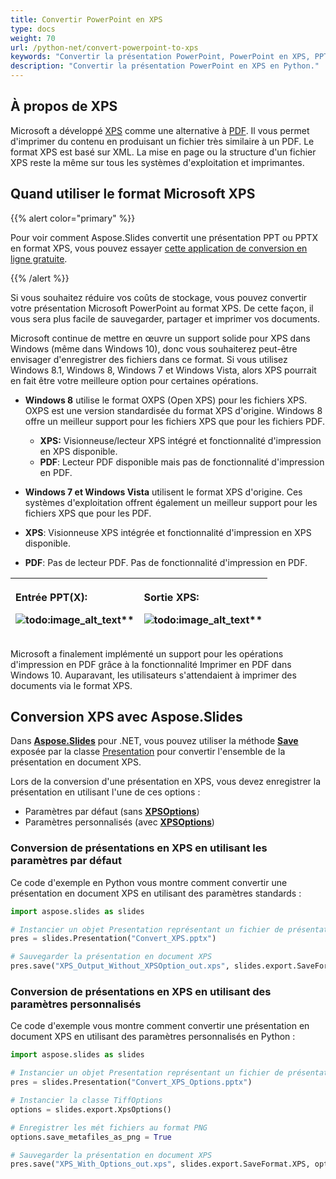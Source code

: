 ```yaml
---
title: Convertir PowerPoint en XPS 
type: docs
weight: 70
url: /python-net/convert-powerpoint-to-xps
keywords: "Convertir la présentation PowerPoint, PowerPoint en XPS, PPT en XPS, PPTX en XPS, Conversion, Python, Aspose.Slides"
description: "Convertir la présentation PowerPoint en XPS en Python."
---
```


## **À propos de XPS**
Microsoft a développé [XPS](https://docs.fileformat.com/page-description-language/xps/) comme une alternative à [PDF](https://docs.fileformat.com/pdf/). Il vous permet d'imprimer du contenu en produisant un fichier très similaire à un PDF. Le format XPS est basé sur XML. La mise en page ou la structure d'un fichier XPS reste la même sur tous les systèmes d'exploitation et imprimantes. 

## Quand utiliser le format Microsoft XPS

{{% alert color="primary" %}} 

Pour voir comment Aspose.Slides convertit une présentation PPT ou PPTX en format XPS, vous pouvez essayer [cette application de conversion en ligne gratuite](https://products.aspose.app/slides/conversion). 

{{% /alert %}} 

Si vous souhaitez réduire vos coûts de stockage, vous pouvez convertir votre présentation Microsoft PowerPoint au format XPS. De cette façon, il vous sera plus facile de sauvegarder, partager et imprimer vos documents. 

Microsoft continue de mettre en œuvre un support solide pour XPS dans Windows (même dans Windows 10), donc vous souhaiterez peut-être envisager d'enregistrer des fichiers dans ce format. Si vous utilisez Windows 8.1, Windows 8, Windows 7 et Windows Vista, alors XPS pourrait en fait être votre meilleure option pour certaines opérations. 

- **Windows 8** utilise le format OXPS (Open XPS) pour les fichiers XPS. OXPS est une version standardisée du format XPS d'origine. Windows 8 offre un meilleur support pour les fichiers XPS que pour les fichiers PDF. 
  - **XPS:** Visionneuse/lecteur XPS intégré et fonctionnalité d'impression en XPS disponible. 
  - **PDF**: Lecteur PDF disponible mais pas de fonctionnalité d'impression en PDF. 

-  **Windows 7 et Windows Vista** utilisent le format XPS d'origine. Ces systèmes d'exploitation offrent également un meilleur support pour les fichiers XPS que pour les PDF. 
  - **XPS**: Visionneuse XPS intégrée et fonctionnalité d'impression en XPS disponible. 
  - **PDF**: Pas de lecteur PDF. Pas de fonctionnalité d'impression en PDF. 

|<p>**Entrée PPT(X):</p><p>**![todo:image_alt_text](convert-powerpoint-ppt-and-pptx-to-microsoft-xps-document_1.png)**</p>|<p>**Sortie XPS:</p><p>**![todo:image_alt_text](convert-powerpoint-ppt-and-pptx-to-microsoft-xps-document_2.png)**</p>|
| :- | :- |



Microsoft a finalement implémenté un support pour les opérations d'impression en PDF grâce à la fonctionnalité Imprimer en PDF dans Windows 10. Auparavant, les utilisateurs s'attendaient à imprimer des documents via le format XPS. 

## Conversion XPS avec Aspose.Slides

Dans [**Aspose.Slides**](https://products.aspose.com/slides/python-net/) pour .NET, vous pouvez utiliser la méthode [**Save**](https://reference.aspose.com/slides/python-net/aspose.slides/presentation/) exposée par la classe [Presentation](https://reference.aspose.com/slides/python-net/aspose.slides/presentation/) pour convertir l'ensemble de la présentation en document XPS. 

Lors de la conversion d'une présentation en XPS, vous devez enregistrer la présentation en utilisant l'une de ces options :

- Paramètres par défaut (sans [**XPSOptions**](https://reference.aspose.com/slides/python-net/aspose.slides.export/xpsoptions/))
- Paramètres personnalisés (avec [**XPSOptions**](https://reference.aspose.com/slides/python-net/aspose.slides.export/xpsoptions/))

### **Conversion de présentations en XPS en utilisant les paramètres par défaut**

Ce code d'exemple en Python vous montre comment convertir une présentation en document XPS en utilisant des paramètres standards :

```py
import aspose.slides as slides

# Instancier un objet Presentation représentant un fichier de présentation
pres = slides.Presentation("Convert_XPS.pptx")

# Sauvegarder la présentation en document XPS
pres.save("XPS_Output_Without_XPSOption_out.xps", slides.export.SaveFormat.XPS)
```


### **Conversion de présentations en XPS en utilisant des paramètres personnalisés**
Ce code d'exemple vous montre comment convertir une présentation en document XPS en utilisant des paramètres personnalisés en Python :

```py
import aspose.slides as slides

# Instancier un objet Presentation représentant un fichier de présentation
pres = slides.Presentation("Convert_XPS_Options.pptx")

# Instancier la classe TiffOptions
options = slides.export.XpsOptions()

# Enregistrer les mét fichiers au format PNG
options.save_metafiles_as_png = True

# Sauvegarder la présentation en document XPS
pres.save("XPS_With_Options_out.xps", slides.export.SaveFormat.XPS, options)
```